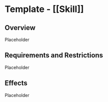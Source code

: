 # Template - [[Skill]] 

## Overview 

Placeholder

## Requirements and Restrictions 

Placeholder

## Effects 

Placeholder